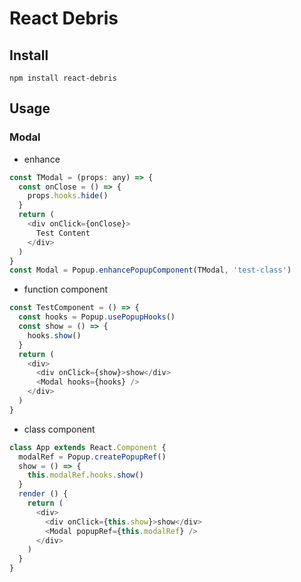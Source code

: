 # React Debris

## Install
  `npm install react-debris`

## Usage

### Modal
  - enhance
``` javascript
const TModal = (props: any) => {
  const onClose = () => {
    props.hooks.hide()
  }
  return (
    <div onClick={onClose}>
      Test Content
    </div>
  )
}
const Modal = Popup.enhancePopupComponent(TModal, 'test-class')
```

  - function component
``` javascript
const TestComponent = () => {
  const hooks = Popup.usePopupHooks()
  const show = () => {
    hooks.show()
  }
  return (
    <div>
      <div onClick={show}>show</div>
      <Modal hooks={hooks} />
    </div>
  )
}
```
  - class component

``` javascript
class App extends React.Component {
  modalRef = Popup.createPopupRef()
  show = () => {
    this.modalRef.hooks.show()
  }
  render () {
    return (
      <div>
        <div onClick={this.show}>show</div>
        <Modal popupRef={this.modalRef} />
      </div>
    )
  }
}
```
